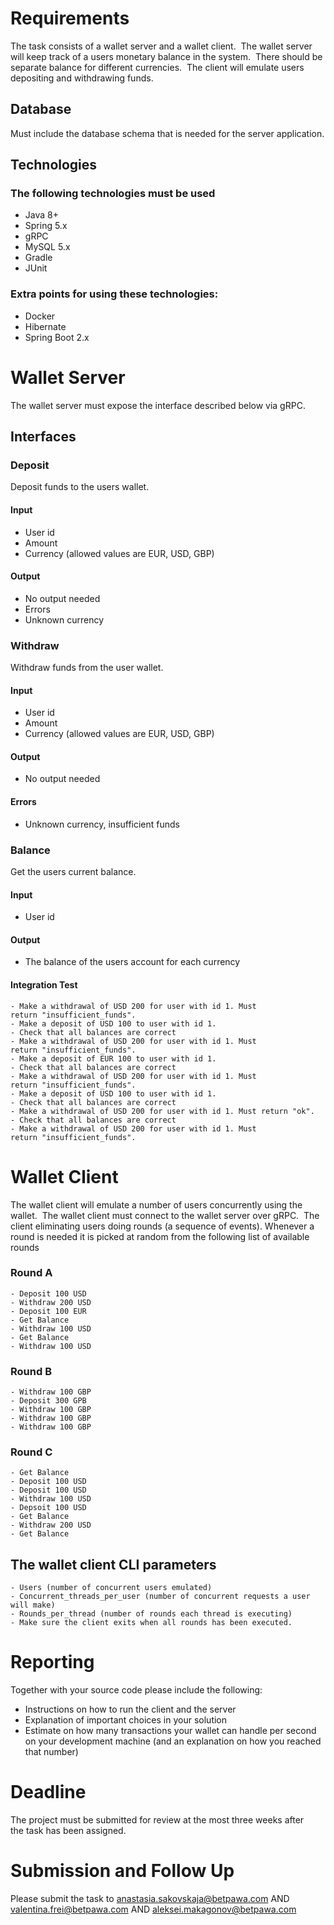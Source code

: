 # Requirements
The task consists of a wallet server and a wallet client.  The wallet server will keep track of a users monetary
 balance in the system.  There should be separate balance for different currencies.  
 The client will emulate users depositing and withdrawing funds.

## Database
Must include the database schema that is needed for the server application.

## Technologies
### The following technologies must be used
- Java 8+ 
- Spring 5.x
- gRPC
- MySQL 5.x
- Gradle
- JUnit
### Extra points for using these technologies:
- Docker
- Hibernate
- Spring Boot 2.x

# Wallet Server
The wallet server must expose the interface described below via gRPC.
## Interfaces
### Deposit
Deposit funds to the users wallet.
#### Input
- User id
- Amount
- Currency (allowed values are EUR, USD, GBP)
#### Output
- No output needed
- Errors
- Unknown currency
 
### Withdraw
Withdraw funds from the user wallet.
#### Input
- User id
- Amount
- Currency (allowed values are EUR, USD, GBP)
#### Output
- No output needed
#### Errors
- Unknown currency, insufficient funds
 
### Balance
Get the users current balance.
#### Input
- User id
#### Output
- The balance of the users account for each currency

#### Integration Test
```
- Make a withdrawal of USD 200 for user with id 1. Must return "insufficient_funds".
- Make a deposit of USD 100 to user with id 1.
- Check that all balances are correct
- Make a withdrawal of USD 200 for user with id 1. Must return "insufficient_funds".
- Make a deposit of EUR 100 to user with id 1.
- Check that all balances are correct
- Make a withdrawal of USD 200 for user with id 1. Must return "insufficient_funds".
- Make a deposit of USD 100 to user with id 1.
- Check that all balances are correct
- Make a withdrawal of USD 200 for user with id 1. Must return "ok".
- Check that all balances are correct
- Make a withdrawal of USD 200 for user with id 1. Must return "insufficient_funds".
```
# Wallet Client
The wallet client will emulate a number of users concurrently using the wallet.  The wallet client must connect to the wallet server over gRPC. 
The client eliminating users doing rounds (a sequence of events). Whenever a round is needed it is picked at random from the following list of available rounds
### Round A
```
- Deposit 100 USD
- Withdraw 200 USD
- Deposit 100 EUR
- Get Balance
- Withdraw 100 USD
- Get Balance
- Withdraw 100 USD
```
### Round B
```
- Withdraw 100 GBP
- Deposit 300 GPB
- Withdraw 100 GBP
- Withdraw 100 GBP
- Withdraw 100 GBP
```
### Round C
```
- Get Balance
- Deposit 100 USD
- Deposit 100 USD
- Withdraw 100 USD
- Depsoit 100 USD
- Get Balance
- Withdraw 200 USD
- Get Balance
```
## The wallet client CLI parameters
```
- Users (number of concurrent users emulated)
- Concurrent_threads_per_user (number of concurrent requests a user will make)
- Rounds_per_thread (number of rounds each thread is executing)
- Make sure the client exits when all rounds has been executed.
```
# Reporting
Together with your source code please include the following:
- Instructions on how to run the client and the server
- Explanation of important choices in your solution
- Estimate on how many transactions your wallet can handle per second on your development machine (and an explanation
 on how you reached that number)

# Deadline
The project must be submitted for review at the most three weeks after the task has been assigned.

# Submission and Follow Up
Please submit the task to anastasia.sakovskaja@betpawa.com  AND valentina.frei@betpawa.com AND aleksei.makagonov@betpawa.com
